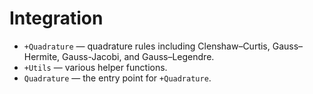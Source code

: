 # Integration

* `+Quadrature` — quadrature rules including Clenshaw–Curtis, Gauss–Hermite,
  Gauss-Jacobi, and Gauss–Legendre.
* `+Utils` — various helper functions.
* `Quadrature` — the entry point for `+Quadrature`.
